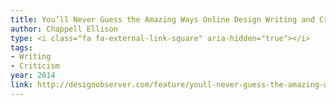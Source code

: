 ```yaml
---
title: You’ll Never Guess the Amazing Ways Online Design Writing and Criticism Has Changed
author: Chappell Ellison
type: <i class="fa fa-external-link-square" aria-hidden="true"></i>
tags:
- Writing
- Criticism
year: 2014
link: http://designobserver.com/feature/youll-never-guess-the-amazing-ways-online-design-writing-and-criticism-has-changed/38352
---
```

